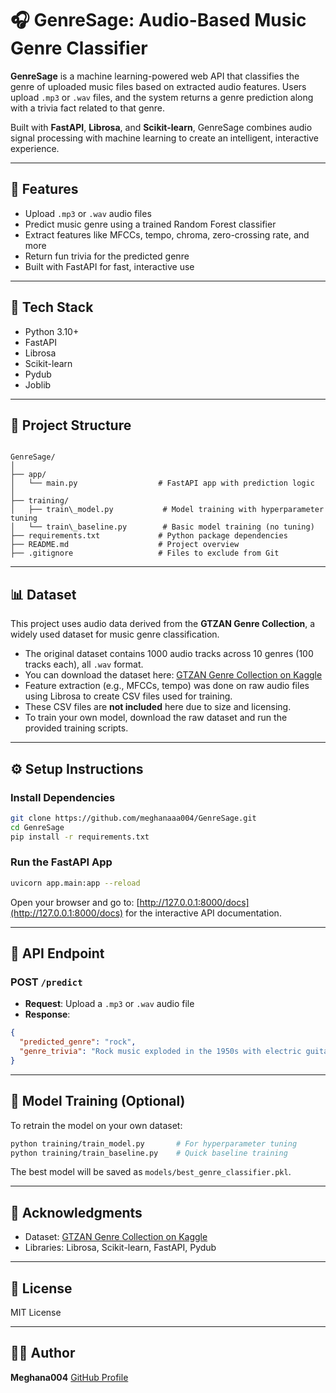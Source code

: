 # 🎧 GenreSage: Audio-Based Music Genre Classifier

**GenreSage** is a machine learning-powered web API that classifies the genre of uploaded music files based on extracted audio features. Users upload `.mp3` or `.wav` files, and the system returns a genre prediction along with a trivia fact related to that genre.

Built with **FastAPI**, **Librosa**, and **Scikit-learn**, GenreSage combines audio signal processing with machine learning to create an intelligent, interactive experience.

---

## 🚀 Features

- Upload `.mp3` or `.wav` audio files  
- Predict music genre using a trained Random Forest classifier  
- Extract features like MFCCs, tempo, chroma, zero-crossing rate, and more  
- Return fun trivia for the predicted genre  
- Built with FastAPI for fast, interactive use

---

## 🧠 Tech Stack

- Python 3.10+  
- FastAPI  
- Librosa  
- Scikit-learn  
- Pydub  
- Joblib

---

## 📁 Project Structure

```

GenreSage/
│
├── app/
│   └── main.py                  # FastAPI app with prediction logic
│
├── training/
│   ├── train\_model.py           # Model training with hyperparameter tuning
│   └── train\_baseline.py        # Basic model training (no tuning)
├── requirements.txt             # Python package dependencies
├── README.md                    # Project overview
├── .gitignore                   # Files to exclude from Git

````

---

## 📊 Dataset

This project uses audio data derived from the **GTZAN Genre Collection**, a widely used dataset for music genre classification.

- The original dataset contains 1000 audio tracks across 10 genres (100 tracks each), all `.wav` format.  
- You can download the dataset here: [GTZAN Genre Collection on Kaggle](https://www.kaggle.com/datasets/andradaolteanu/gtzan-dataset-music-genre-classification)  
- Feature extraction (e.g., MFCCs, tempo) was done on raw audio files using Librosa to create CSV files used for training.  
- These CSV files are **not included** here due to size and licensing.  
- To train your own model, download the raw dataset and run the provided training scripts.

---

## ⚙️ Setup Instructions

### Install Dependencies

```bash
git clone https://github.com/meghanaaa004/GenreSage.git
cd GenreSage
pip install -r requirements.txt
````

### Run the FastAPI App

```bash
uvicorn app.main:app --reload
```

Open your browser and go to:
[http://127.0.0.1:8000/docs](http://127.0.0.1:8000/docs) for the interactive API documentation.

---

## 📡 API Endpoint

### POST `/predict`

* **Request**: Upload a `.mp3` or `.wav` audio file
* **Response**:

```json
{
  "predicted_genre": "rock",
  "genre_trivia": "Rock music exploded in the 1950s with electric guitars and youth culture."
}
```

---

## 🧪 Model Training (Optional)

To retrain the model on your own dataset:

```bash
python training/train_model.py       # For hyperparameter tuning
python training/train_baseline.py    # Quick baseline training
```

The best model will be saved as `models/best_genre_classifier.pkl`.

---

## 🙌 Acknowledgments

* Dataset: [GTZAN Genre Collection on Kaggle](https://www.kaggle.com/datasets/andradaolteanu/gtzan-dataset-music-genre-classification)
* Libraries: Librosa, Scikit-learn, FastAPI, Pydub

---

## 📜 License

MIT License

---

## 👩‍💻 Author

**Meghana004**
[GitHub Profile](https://github.com/meghanaaa004)

